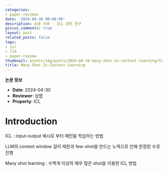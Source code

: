 ```yaml
---
categories:
- paper-reviews
date: '2024-04-30 00:00:00'
description: 논문 리뷰 - ICL 관련 연구
giscus_comments: true
layout: post
related_posts: false
tags:
- icl
- llm
- paper-review
thumbnail: assets/img/posts/2024-04-30-many-shot-in-context-learning/thumbnail.jpg
title: Many-Shot In-Context Learning
---
```


**논문 정보**
- **Date**: 2024-04-30
- **Reviewer**: 상엽
- **Property**: ICL

# Introduction

ICL : input-output 예시로 부터 패턴을 학습하는 방법

LLM의 context window 길이 제한과 few-shot을 만드는 노력으로 인해 한정된 수로 진행

Many shot learning : 수백개 이상의 매우 많은 shot을 이용한 ICL 방법
